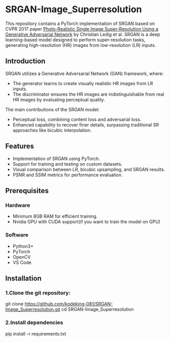 # SRGAN-Image_Superresolution
This repository contains a PyTorch implementation of SRGAN based on CVPR 2017 paper [Photo-Realistic Single Image Super-Resolution Using a Generative Adversarial Network](https://arxiv.org/abs/1609.04802) by Christian Ledig et al. SRGAN is a deep learning-based model designed to perform super-resolution tasks, generating high-resolution (HR) images from low-resolution (LR) inputs.

## Introduction
SRGAN utilizes a Generative Adversarial Network (GAN) framework, where:
* The generator learns to create visually realistic HR images from LR inputs.
* The discriminator ensures the HR images are indistinguishable from real HR images by evaluating perceptual quality.

The main contributions of the SRGAN model:
* Perceptual loss, combining content loss and adversarial loss.
* Enhanced capability to recover finer details, surpassing traditional SR approaches like bicubic interpolation.

## Features
* Implementation of SRGAN using PyTorch.
* Support for training and testing on custom datasets.
* Visual comparison between LR, bicubic upsampling, and SRGAN results.
* PSNR and SSIM metrics for performance evaluation.

## Prerequisites
### Hardware
* Minimum 8GB RAM for efficient training.
* Nvidia GPU with CUDA support(if you want to train the model on GPU)

### Software
* Python3+
* PyTorch
* OpenCV
* VS Code

## Installation
### 1.Clone the git repository:
git clone https://github.com/kodeking-081/SRGAN-Image_Superresolution.git
cd SRGAN-Image_Superresolution

### 2.Install dependencies
pip install -r requirements.txt

